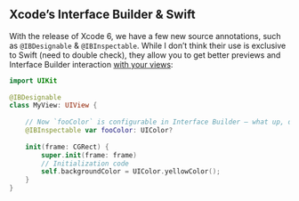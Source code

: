 ## Xcode’s Interface Builder & Swift

With the release of Xcode 6, we have a few new source annotations, such as
`@IBDesignable` & `@IBInspectable`. While I don’t think their use is exclusive
to Swift (need to double check), they allow you to get better previews and
Interface Builder interaction [with your
views](https://gist.github.com/KevinVitale/a0e7fc1ffdf61169e7c6):

```swift
import UIKit
 
@IBDesignable
class MyView: UIView {
 
    // Now `fooColor` is configurable in Interface Builder – what up, designers!
    @IBInspectable var fooColor: UIColor?
    
    init(frame: CGRect) {
        super.init(frame: frame)
        // Initialization code
        self.backgroundColor = UIColor.yellowColor();
    }
}
```
